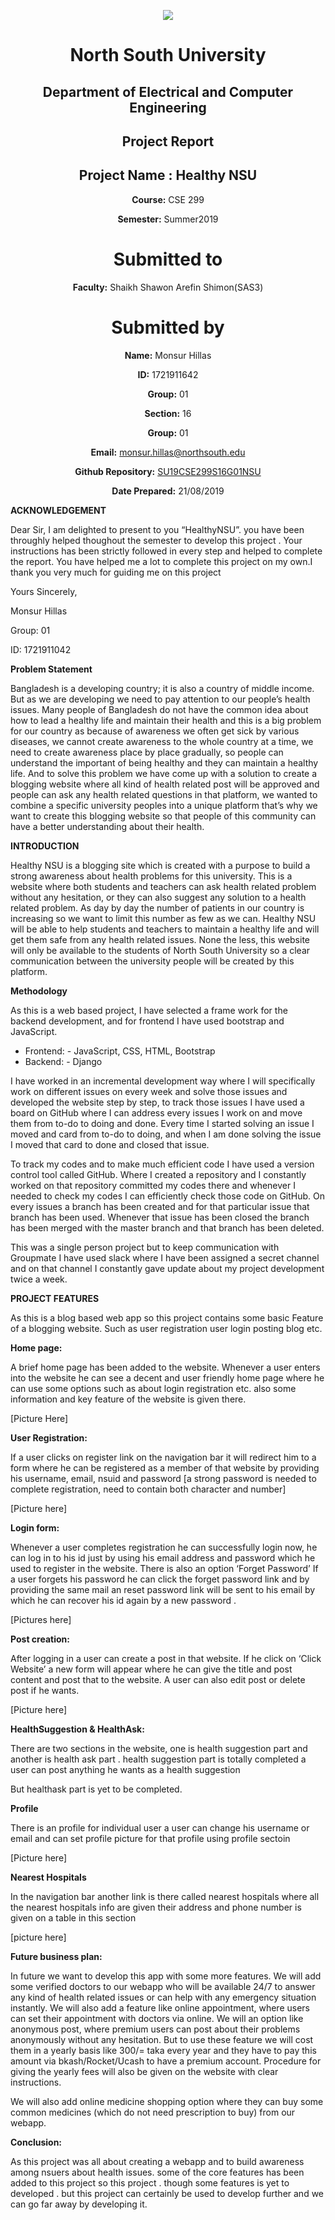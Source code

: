 <p align="center">
<img src="https://github.com/monsurhillas007/SU19CSE299S16G01NSU/blob/master/Mockup/logo/nsulogo.jpeg">
</p>

<div align="center">


# North South University </h5>
##  Department of Electrical and Computer Engineering </h3>

##  Project Report

## Project Name : Healthy NSU

**Course:** CSE 299

**Semester:** Summer2019

# Submitted to

**Faculty:** Shaikh Shawon Arefin Shimon(SAS3)

# Submitted by

**Name:** Monsur Hillas

**ID:** 1721911642

**Group:** 01

**Section:** 16

**Group:** 01

**Email:** monsur.hillas@northsouth.edu

**Github Repository:** [SU19CSE299S16G01NSU](https://github.com/monsurhillas007/SU19CSE299S16G01NSU)

**Date Prepared:** 21/08/2019
</div>



**ACKNOWLEDGEMENT**

Dear Sir,
I am delighted to present to you “HealthyNSU”. you have been throughly helped thoughout the semester to develop this project . Your instructions has been strictly followed in every step and helped to complete the report. You have helped me a lot to complete this project on my own.I thank you very much for guiding me on this project

Yours Sincerely, 

Monsur Hillas

Group: 01

ID: 1721911042 



**Problem Statement**

Bangladesh is a developing country; it is also a country of middle income. But as we are developing we need to pay attention to our people’s health issues. Many people of Bangladesh do not have the common idea about how to lead a healthy life and maintain their health and this is a big problem for our country as because of awareness we often get sick by various diseases, we cannot create awareness to the whole country at a time, we need to create awareness place by place gradually, so people can understand the important of being healthy and they can maintain a healthy life. And to solve this problem we have come up with a solution to create a blogging website where all kind of health related post will be approved and people can ask any health related questions in that platform, we wanted to combine a specific university peoples into a unique platform that’s why we want to create this blogging website so that people of this community can have a better understanding about their health.





**INTRODUCTION**

Healthy NSU is a blogging site which is created with a purpose to build a strong awareness about health problems for this university. This is a website where both students and teachers can ask health related problem without any hesitation, or they can also suggest any solution to a health related problem. As day by day the number of patients in our country is increasing so we want to limit this number as few as we can. Healthy NSU will be able to help students and teachers to maintain a healthy life and will get them safe from any health related issues. None the less, this website will only be available to the students of North South University so a clear communication between the university people will be created by this platform.

**Methodology**

As this is a web based project, I have selected a frame work for the backend development, and for frontend I have used bootstrap and JavaScript. 

  - Frontend: - JavaScript, CSS, HTML, Bootstrap
  - Backend: - Django

I have worked in an incremental development way where I will specifically work on different issues on every week and solve those issues and developed the website step by step, to track those issues I have used a board on GitHub where I can address every issues I work on and move them from to-do to doing and done. Every time I started solving an issue I moved and card from to-do to doing, and when I am done solving the issue I moved that card to done and closed that issue.

To track my codes and to make much efficient code I have used a version control tool called GitHub. Where I created a repository and I constantly worked on that repository committed my codes there and whenever I needed to check my codes I can efficiently check those code on GitHub. On every issues a branch has been created and for that particular issue that branch has been used. Whenever that issue has been closed the branch has been merged with the master branch and that branch has been deleted.

This was a single person project but to keep communication with Groupmate I have used slack where I have been assigned a secret channel and on that channel I constantly gave update about my project development twice a week.


**PROJECT FEATURES**


As this is a blog based web app so this project contains some basic Feature of a blogging website. Such as user registration user login posting blog etc.


**Home page:** 

A brief home page has been added to the website. Whenever a user enters into the website he can see a decent and user friendly home page where he can use some options such as about login registration etc. also some information and key feature of the website is given there.

[Picture Here]

**User Registration:**

If a user clicks on register link on the navigation bar it will redirect him to a form where he can be registered as a member of that website by providing his username, email, nsuid and password [a strong password is needed to complete registration, need to contain both character and number]

[Picture here]

**Login form:**

Whenever a user completes registration he can successfully login now, he can log in to his id just by using his email address and password which he used to register in the website.
There is also an option ‘Forget Password’ If a user forgets his password he can click the forget password link and by providing the same mail an reset password link will be sent to his email by which he can recover his id again by a new password .

[Pictures here]


**Post creation:**

After logging in a user can create a post in that website. If he click on ‘Click Website’ a new form will appear where he can give the title and post content and post that to the website. A user can also edit post or delete post if he wants.

[Picture here]

**HealthSuggestion & HealthAsk:**

There are two sections in the website, one is health suggestion part and another is health ask part . health suggestion part is totally completed a user can post anything he wants as a health suggestion

But healthask part is yet to be completed.



**Profile**

There is an profile for individual user a user can change his username or email and can set profile picture for that profile using profile sectoin 

[Picture here]



**Nearest Hospitals**

In the navigation bar another link is there called nearest hospitals where all the nearest hospitals info are given their address and phone number is given on a table in this section 

[picture here]


**Future business plan:**	


 In future we want to develop this app with some more features. We will add some verified doctors to our webapp who will be available 24/7 to answer any kind of health related issues or can help with any emergency situation instantly. We will also add a feature like online appointment, where users can set their appointment with doctors via online. We will an option like anonymous post, where premium users can post about their problems anonymously without any hesitation. But to use these feature we will cost them in a yearly basis like 300/= taka every year and they have to pay this amount via bkash/Rocket/Ucash to have a premium account. Procedure for giving the yearly fees will also be given on the website with clear instructions.
 

We will also add online medicine shopping option where they can buy some common medicines (which do not need prescription to buy) from our webapp.


**Conclusion:**

As this project was all about creating a webapp and to build awareness among nsuers about health issues. some of the core features has been added to this project so this project . though some features is yet to developed . but this project can certainly be used to develop further and we can go far away by developing it. 

